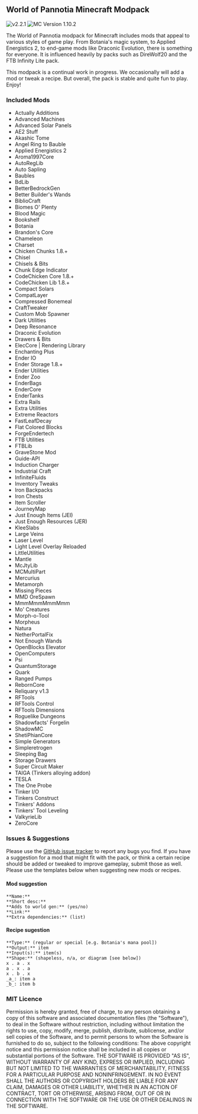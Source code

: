 ## World of Pannotia Minecraft Modpack

![v2.2.1](https://img.shields.io/badge/version-2.2.1-green.svg) ![MC Version 1.10.2](https://img.shields.io/badge/MC%20Version-1.10.2-blue.svg)

The World of Pannotia modpack for Minecraft includes mods that appeal to various styles of game play. From Botania's magic system, to Applied Energistics 2, to end-game mods like Draconic Evolution, there is something for everyone. It is influenced heavily by packs such as DireWolf20 and the FTB Infinity Lite pack.

This modpack is a continual work in progress. We occasionally will add a mod or tweak a recipe. But overall, the pack is stable and quite fun to play. Enjoy!

### Included Mods

* Actually Additions
* Advanced Machines
* Advanced Solar Panels
* AE2 Stuff
* Akashic Tome
* Angel Ring to Bauble
* Applied Energistics 2
* Aroma1997Core
* AutoRegLib
* Auto Sapling
* Baubles
* BdLib
* BetterBedrockGen
* Better Builder's Wands
* BiblioCraft
* Biomes O' Plenty
* Blood Magic
* Bookshelf
* Botania
* Brandon's Core
* Chameleon
* Charset
* Chicken Chunks 1.8.+
* Chisel
* Chisels & Bits
* Chunk Edge Indicator
* CodeChicken Core 1.8.+
* CodeChicken Lib 1.8.+
* Compact Solars
* CompatLayer
* Compressed Bonemeal
* CraftTweaker
* Custom Mob Spawner
* Dark Utilities
* Deep Resonance
* Draconic Evolution
* Drawers & Bits
* ElecCore | Rendering Library
* Enchanting Plus
* Ender IO
* Ender Storage 1.8.+
* Ender Utilities
* Ender Zoo
* EnderBags
* EnderCore
* EnderTanks
* Extra Rails
* Extra Utilities
* Extreme Reactors
* FastLeafDecay
* Flat Colored Blocks
* ForgeEndertech
* FTB Utilities
* FTBLib
* GraveStone Mod
* Guide-API
* Induction Charger
* Industrial Craft
* InfiniteFluids
* Inventory Tweaks
* Iron Backpacks
* Iron Chests
* Item Scroller
* JourneyMap
* Just Enough Items (JEI)
* Just Enough Resources (JER)
* KleeSlabs
* Large Veins
* Laser Level
* Light Level Overlay Reloaded
* LittleUtilities
* Mantle
* McJtyLib
* MCMultiPart
* Mercurius
* Metamorph
* Missing Pieces
* MMD OreSpawn
* MmmMmmMmmMmm
* Mo' Creatures
* Morph-o-Tool
* Morpheus
* Natura
* NetherPortalFix
* Not Enough Wands
* OpenBlocks Elevator
* OpenComputers
* Psi
* QuantumStorage
* Quark
* Ranged Pumps
* RebornCore
* Reliquary v1.3
* RFTools
* RFTools Control
* RFTools Dimensions
* Roguelike Dungeons
* Shadowfacts' Forgelin
* ShadowMC
* ShetiPhianCore
* Simple Generators
* Simpleretrogen
* Sleeping Bag
* Storage Drawers
* Super Circuit Maker
* TAIGA (Tinkers alloying addon)
* TESLA
* The One Probe
* Tinker I/O
* Tinkers Construct
* Tinkers' Addons
* Tinkers' Tool Leveling
* ValkyrieLib
* ZeroCore

### Issues & Suggestions

Please use the [GitHub issue tracker](https://github.com/chimericdream/WorldOfPannotia-MC-Modpack/issues) to report any bugs you find. If you have a suggestion for a mod that might fit with the pack, or think a certain recipe should be added or tweaked to improve gameplay, submit those as well. Please use the templates below when suggesting new mods or recipes.

#### Mod suggestion

```
**Name:**
**Short desc:**
**Adds to world gen:** (yes/no)
**Link:**
**Extra dependencies:** (list)
```

#### Recipe sugestion

```
**Type:** (regular or special [e.g. Botania's mana pool])
**Output:** item
**Input(s):** item(s)
**Shape:** (shapeless, n/a, or diagram [see below])
x . a . x
a . x . a
x . b . x
_a_: item a
_b_: item b
```

### MIT Licence

Permission is hereby granted, free of charge, to any person obtaining a copy of this software and associated documentation files (the "Software"), to deal in the Software without restriction, including without limitation the rights to use, copy, modify, merge, publish, distribute, sublicense, and/or sell copies of the Software, and to permit persons to whom the Software is furnished to do so, subject to the following conditions: The above copyright notice and this permission notice shall be included in all copies or substantial portions of the Software. THE SOFTWARE IS PROVIDED "AS IS", WITHOUT WARRANTY OF ANY KIND, EXPRESS OR IMPLIED, INCLUDING BUT NOT LIMITED TO THE WARRANTIES OF MERCHANTABILITY, FITNESS FOR A PARTICULAR PURPOSE AND NONINFRINGEMENT. IN NO EVENT SHALL THE AUTHORS OR COPYRIGHT HOLDERS BE LIABLE FOR ANY CLAIM, DAMAGES OR OTHER LIABILITY, WHETHER IN AN ACTION OF CONTRACT, TORT OR OTHERWISE, ARISING FROM, OUT OF OR IN CONNECTION WITH THE SOFTWARE OR THE USE OR OTHER DEALINGS IN THE SOFTWARE.
